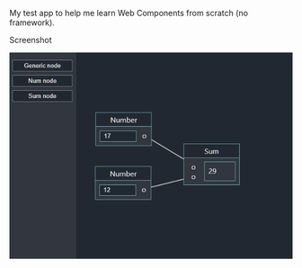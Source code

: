 My test app to help me learn Web Components from scratch (no framework).

Screenshot

![Screenshot](electron-visual-scripting-poc-ss.PNG)